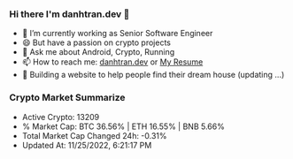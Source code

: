 ### Hi there I'm danhtran.dev 👋

- 🔭 I’m currently working as Senior Software Engineer
- 😄 But have a passion on crypto projects
- 💬 Ask me about Android, Crypto, Running 
- 📫 How to reach me: <a href="https://danhtran.dev" target="_blank">danhtran.dev</a> or <a href="Dan-Resume.pdf" target="_blank">My Resume</a>
- 🌱 Building a website to help people find their dream house (updating ...)

### Crypto Market Summarize
- Active Crypto: 13209
- % Market Cap: BTC 36.56% | ETH 16.55% | BNB 5.66%
- Total Market Cap Changed 24h: -0.31%
- Updated At: 11/25/2022, 6:21:17 PM
